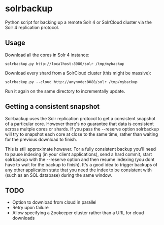 solrbackup
==========

Python script for backing up a remote Solr 4 or SolrCloud cluster
via the Solr 4 replication protocol.

Usage
-----

Download all the cores in Solr 4 instance:

    solrbackup.py http://localhost:8080/solr /tmp/mybackup

Download every shard from a SolrCloud cluster (this might be massive):
    
    solrbackup.py --cloud http://anynode:8080/solr /tmp/mybackup

Run it again on the same directory to incrementally update.

Getting a consistent snapshot
-----------------------------

Solrbackup uses the Solr replication protocol to get a consistent snapshot
of a particular core.  However there's no guarantee that data is consistent across 
multple cores or shards. If you pass the --reserve option solrbackup will try to snapshot 
each core at close to the same time, rather than waiting for the previous download
to finish.

This is still approximate however.  For a fully consistent backup you'll need to
pause indexing (in your client applications), send a hard commit, start solrbackup
with the --reserve option and then resume indexing (you dont have to wait for the
backup to finish).  It's a good idea to trigger backups of any other application state
that you need the index to be consistent with (such as an SQL database) during the
same window.

TODO
----

* Option to download from cloud in parallel
* Retry upon failure
* Allow specifying a Zookeeper cluster rather than a URL for cloud downloads
